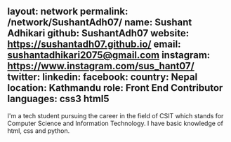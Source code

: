layout: network 
permalink: /network/SushantAdh07/ 
name: Sushant Adhikari
github: SushantAdh07
website: https://sushantadh07.github.io/ 
email: sushantadhikari2075@gmail.com
instagram: https://www.instagram.com/sus_hant07/
twitter: 
linkedin: 
facebook: 
country: Nepal
location: Kathmandu
role: Front End Contributor
languages: css3 html5  
---

I'm a tech student pursuing the career in the field of CSIT which stands for Computer Science and Information Technology. I have basic knowledge of html, css and python.
